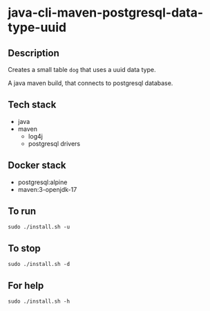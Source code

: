 # java-cli-maven-postgresql-data-type-uuid

## Description
Creates a small table `dog` that uses
a uuid data type.

A java maven build, that connects to postgresql database.

## Tech stack
- java
- maven
  - log4j
  - postgresql drivers

## Docker stack
- postgresql:alpine
- maven:3-openjdk-17

## To run
`sudo ./install.sh -u`

## To stop
`sudo ./install.sh -d`

## For help
`sudo ./install.sh -h`
